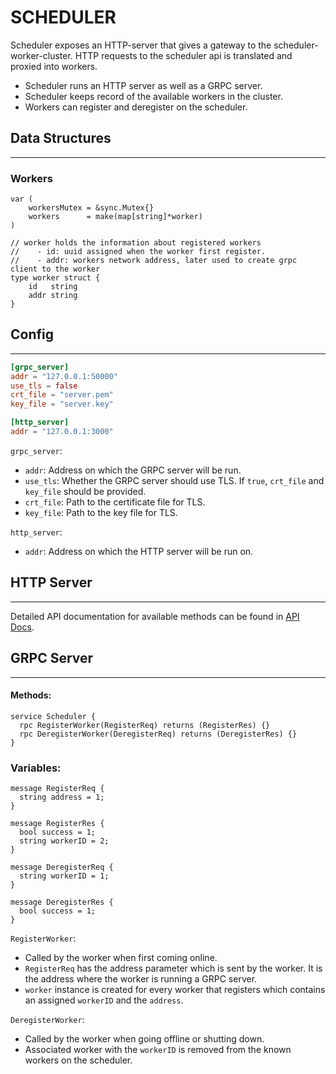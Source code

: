 # SCHEDULER

Scheduler exposes an HTTP-server that gives a gateway to the scheduler-worker-cluster. HTTP requests to the scheduler api is translated and proxied into workers.

- Scheduler runs an HTTP server as well as a GRPC server.
- Scheduler keeps record of the available workers in the cluster.
- Workers can register and deregister on the scheduler.


## Data Structures
---

### Workers

```golang
var (
	workersMutex = &sync.Mutex{}
	workers      = make(map[string]*worker)
)

// worker holds the information about registered workers
//    - id: uuid assigned when the worker first register.
//    - addr: workers network address, later used to create grpc client to the worker
type worker struct {
	id   string
	addr string
}
```

## Config
---

```toml
[grpc_server]
addr = "127.0.0.1:50000"
use_tls = false
crt_file = "server.pem"
key_file = "server.key"

[http_server]
addr = "127.0.0.1:3000"
```

`grpc_server`:
  - `addr`: Address on which the GRPC server will be run.
  - `use_tls`: Whether the GRPC server should use TLS. If `true`, `crt_file` and `key_file` should be provided.
  - `crt_file`: Path to the certificate file for TLS.
  - `key_file`: Path to the key file for TLS.

`http_server`:
  - `addr`: Address on which the HTTP server will be run on.
  


## HTTP Server
---

Detailed API documentation for available methods can be found in [API Docs](api.md).


## GRPC Server
---

#### Methods:
```
service Scheduler {
  rpc RegisterWorker(RegisterReq) returns (RegisterRes) {}
  rpc DeregisterWorker(DeregisterReq) returns (DeregisterRes) {}
}
```

### Variables:
```
message RegisterReq {
  string address = 1;
}

message RegisterRes {
  bool success = 1;
  string workerID = 2;
}

message DeregisterReq {
  string workerID = 1;
}

message DeregisterRes {
  bool success = 1;
}
```

`RegisterWorker`:
- Called by the worker when first coming online. 
- `RegisterReq` has the address parameter which is sent by the worker. It is the address where the worker is running a GRPC server.
- `worker` instance is created for every worker that registers which contains an assigned `workerID` and the `address`.

`DeregisterWorker`:
- Called by the worker when going offline or shutting down.
- Associated worker with the `workerID` is removed from the known workers on the scheduler.

